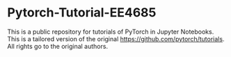 # Pytorch-Tutorial-EE4685
This is a public repository for tutorials of PyTorch in Jupyter Notebooks. This is a tailored version of the original https://github.com/pytorch/tutorials. All rights go to the original authors. 
